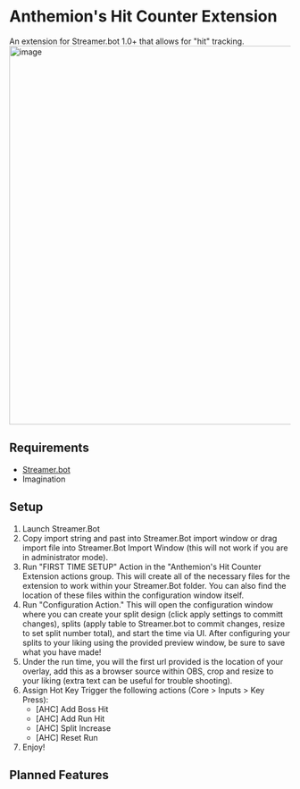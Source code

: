 # Anthemion's Hit Counter Extension
An extension for Streamer.bot 1.0+ that allows for "hit" tracking. 
<img width="1884" height="678" alt="image" src="https://github.com/user-attachments/assets/e41848a7-ac62-4fbe-8c89-efaaea52ff5b" />

## Requirements
- [Streamer.bot](https://streamer.bot/)
- Imagination
## Setup
1) Launch Streamer.Bot
2) Copy import string and past into Streamer.Bot import window or drag import file into Streamer.Bot Import Window (this will not work if you are in administrator mode). 
3) Run "FIRST TIME SETUP" Action in the "Anthemion's Hit Counter Extension actions group. This will create all of the necessary files for the extension to work within your Streamer.Bot folder. You can also find the location of these files within the configuration window itself.
4) Run "Configuration Action." This will open the configuration window where you can create your split design (click apply settings to committ changes), splits (apply table to Streamer.bot to commit changes, resize to set split number total), and start the time via UI. After configuring your splits to your liking using the provided preview window, be sure to save what you have made!
5) Under the run time, you will the first url provided is the location of your overlay, add this as a browser source within OBS, crop and resize to your liking (extra text can be useful for trouble shooting).
6) Assign Hot Key Trigger the following actions (Core > Inputs > Key Press):
   - [AHC] Add Boss Hit
   - [AHC] Add Run Hit
   - [AHC] Split Increase
   - [AHC] Reset Run
7) Enjoy!

## Planned Features
